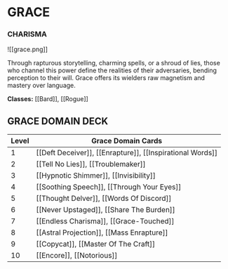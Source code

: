 # GRACE
### CHARISMA

![[grace.png]]

Through rapturous storytelling, charming spells, or a shroud of lies, those who channel this power define the realities of their adversaries, bending perception to their will. Grace offers its wielders raw magnetism and mastery over language.

**Classes:** [[Bard]], [[Rogue]]

## GRACE DOMAIN DECK

| Level | Grace Domain Cards                                        |
| ----- | --------------------------------------------------------- |
| 1     | [[Deft Deceiver]], [[Enrapture]], [[Inspirational Words]] |
| 2     | [[Tell No Lies]], [[Troublemaker]]                        |
| 3     | [[Hypnotic Shimmer]], [[Invisibility]]                    |
| 4     | [[Soothing Speech]], [[Through Your Eyes]]                |
| 5     | [[Thought Delver]], [[Words Of Discord]]                  |
| 6     | [[Never Upstaged]], [[Share The Burden]]                  |
| 7     | [[Endless Charisma]], [[Grace-Touched]]                   |
| 8     | [[Astral Projection]], [[Mass Enrapture]]                 |
| 9     | [[Copycat]], [[Master Of The Craft]]                      |
| 10    | [[Encore]], [[Notorious]]                                 |


